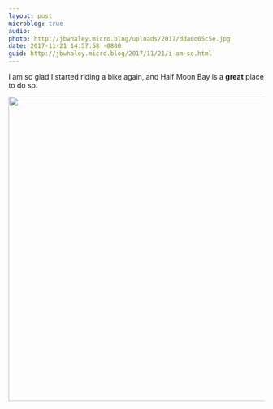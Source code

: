 ```yaml
---
layout: post
microblog: true
audio: 
photo: http://jbwhaley.micro.blog/uploads/2017/dda0c05c5e.jpg
date: 2017-11-21 14:57:58 -0800
guid: http://jbwhaley.micro.blog/2017/11/21/i-am-so.html
---
```

I am so glad I started riding a bike again, and Half Moon Bay is a **great** place to do so.

<img src="http://jbwhaley.micro.blog/uploads/2017/dda0c05c5e.jpg" width="600" height="600" />
